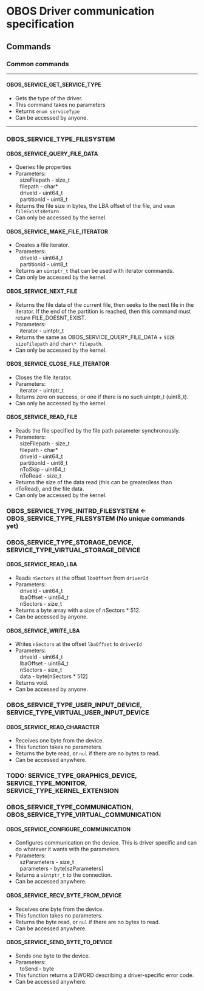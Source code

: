 # OBOS Driver communication specification

## Commands

### Common commands

---
#### OBOS_SERVICE\_GET\_SERVICE\_TYPE<br>
- Gets the type of the driver.
- This command takes no parameters
- Returns `enum serviceType`
- Can be accessed by anyone.

---
### OBOS_SERVICE\_TYPE\_FILESYSTEM
#### OBOS_SERVICE\_QUERY\_FILE\_DATA
- Queries file properties
- Parameters:<br>
&nbsp;&nbsp;&nbsp;sizeFilepath - size\_t<br>
&nbsp;&nbsp;&nbsp;filepath - char\*<br>
&nbsp;&nbsp;&nbsp;driveId - uint64\_t<br>
&nbsp;&nbsp;&nbsp;partitionId - uint8\_t<br>
- Returns the file size in bytes, the LBA offset of the file, and `enum fileExistsReturn`
- Can only be accessed by the kernel.
#### OBOS\_SERVICE\_MAKE\_FILE\_ITERATOR
- Creates a file iterator.
- Parameters:<br>
&nbsp;&nbsp;&nbsp;driveId - uint64\_t<br>
&nbsp;&nbsp;&nbsp;partitionId - uint8\_t<br>
- Returns an `uintptr_t` that can be used with iterator commands.
- Can only be accessed by the kernel.
#### OBOS\_SERVICE\_NEXT\_FILE
- Returns the file data of the current file, then seeks to the next file in the iterator. If the end of the partition is reached, then this command must return FILE_DOESNT_EXIST.
- Parameters:<br>
&nbsp;&nbsp;&nbsp;iterator - uintptr\_t
- Returns the same as OBOS\_SERVICE\_QUERY\_FILE\_DATA + `SIZE sizeFilepath` and `char\* filepath`.
- Can only be accessed by the kernel.
#### OBOS\_SERVICE\_CLOSE\_FILE\_ITERATOR
- Closes the file iterator.
- Parameters:<br>
&nbsp;&nbsp;&nbsp;iterator - uintptr\_t
- Returns zero on success, or one if there is no such uintptr\_t (uint8_t).
- Can only be accessed by the kernel.
#### OBOS\_SERVICE\_READ\_FILE
- Reads the file specified by the file path parameter synchronously.
- Parameters:<br>
&nbsp;&nbsp;&nbsp;sizeFilepath - size\_t<br>
&nbsp;&nbsp;&nbsp;filepath - char\*<br>
&nbsp;&nbsp;&nbsp;driveId - uint64\_t<br>
&nbsp;&nbsp;&nbsp;partitionId - uint8\_t<br>
&nbsp;&nbsp;&nbsp;nToSkip - uint64\_t<br>
&nbsp;&nbsp;&nbsp;nToRead - size\_t<br>
- Returns the size of the data read (this can be greater/less than nToRead), and the file data.
- Can only be accessed by the kernel.
### OBOS\_SERVICE\_TYPE\_INITRD\_FILESYSTEM <- OBOS\_SERVICE\_TYPE\_FILESYSTEM (No unique commands yet)
### OBOS\_SERVICE\_TYPE\_STORAGE\_DEVICE, SERVICE\_TYPE\_VIRTUAL\_STORAGE\_DEVICE
#### OBOS\_SERVICE\_READ\_LBA
- Reads `nSectors` at the offset `lbaOffset` from `driverId`
- Parameters:<br>
&nbsp;&nbsp;&nbsp;driveId - uint64\_t<br>
&nbsp;&nbsp;&nbsp;lbaOffset - uint64\_t<br>
&nbsp;&nbsp;&nbsp;nSectors - size\_t<br>
- Returns a byte array with a size of nSectors * 512.
- Can be accessed by anyone.
#### OBOS\_SERVICE\_WRITE\_LBA
- Writes `nSectors` at the offset `lbaOffset` to `driverId`
- Parameters:<br>
&nbsp;&nbsp;&nbsp;driveId - uint64\_t<br>
&nbsp;&nbsp;&nbsp;lbaOffset - uint64\_t<br>
&nbsp;&nbsp;&nbsp;nSectors - size\_t<br>
&nbsp;&nbsp;&nbsp;data - byte[nSectors * 512]<br>
- Returns void.
- Can be accessed by anyone.
### OBOS\_SERVICE\_TYPE\_USER\_INPUT\_DEVICE, SERVICE\_TYPE\_VIRTUAL\_USER\_INPUT\_DEVICE
#### OBOS\_SERVICE\_READ\_CHARACTER
- Receives one byte from the device.
- This function takes no parameters.
- Returns the byte read, or `nul` if there are no bytes to read.
- Can be accessed anywhere.
### TODO: SERVICE\_TYPE\_GRAPHICS\_DEVICE, SERVICE\_TYPE\_MONITOR, SERVICE\_TYPE\_KERNEL\_EXTENSION
### OBOS\_SERVICE\_TYPE\_COMMUNICATION, OBOS\_SERVICE\_TYPE\_VIRTUAL\_COMMUNICATION
#### OBOS\_SERVICE\_CONFIGURE\_COMMUNICATION
- Configures communication on the device. This is driver specific and can do whatever it wants with the parameters.
- Parameters:<br>
&nbsp;&nbsp;&nbsp;szParameters - size\_t<br>
&nbsp;&nbsp;&nbsp;parameters - byte[szParameters]<br>
- Returns a `uintptr_t` to the connection.
- Can be accessed anywhere.
#### OBOS\_SERVICE\_RECV\_BYTE\_FROM\_DEVICE
- Receives one byte from the device.
- This function takes no parameters.
- Returns the byte read, or `nul` if there are no bytes to read.
- Can be accessed anywhere.
#### OBOS\_SERVICE\_SEND\_BYTE\_TO\_DEVICE
- Sends one byte to the device.
- Parameters:<br>
&nbsp;&nbsp;&nbsp;toSend - byte<br>
- This function returns a DWORD describing a driver-specific error code.
- Can be accessed anywhere.